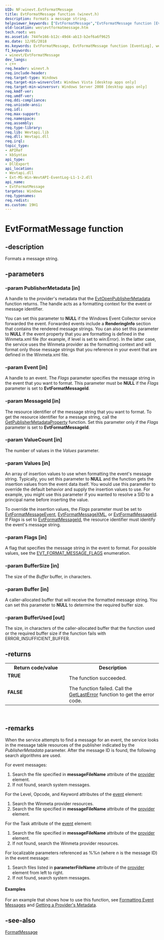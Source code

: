 ```yaml
---
UID: NF:winevt.EvtFormatMessage
title: EvtFormatMessage function (winevt.h)
description: Formats a message string.helpviewer_keywords: ["EvtFormatMessage","EvtFormatMessage function [EventLog]","wes.evtformatmessage","winevt/EvtFormatMessage"]
old-location: wes\evtformatmessage.htm
tech.root: wes
ms.assetid: 744fe166-b12c-49d4-ab13-b2ef6a6f9625
ms.date: 12/05/2018
ms.keywords: EvtFormatMessage, EvtFormatMessage function [EventLog], wes.evtformatmessage, winevt/EvtFormatMessage
f1_keywords:
- winevt/EvtFormatMessage
dev_langs:
- c++
req.header: winevt.h
req.include-header: 
req.target-type: Windows
req.target-min-winverclnt: Windows Vista [desktop apps only]
req.target-min-winversvr: Windows Server 2008 [desktop apps only]
req.kmdf-ver: 
req.umdf-ver: 
req.ddi-compliance: 
req.unicode-ansi: 
req.idl: 
req.max-support: 
req.namespace: 
req.assembly: 
req.type-library: 
req.lib: Wevtapi.lib
req.dll: Wevtapi.dll
req.irql: 
topic_type:
- APIRef
- kbSyntax
api_type:
- DllExport
api_location:
- Wevtapi.dll
- Ext-MS-Win-WevtAPI-EventLog-L1-1-2.dll
api_name:
- EvtFormatMessage
targetos: Windows
req.typenames: 
req.redist: 
ms.custom: 19H1
---
```


# EvtFormatMessage function


## -description


Formats a message string.


## -parameters




### -param PublisherMetadata [in]

A handle to the provider's metadata that the  <a href="https://docs.microsoft.com/windows/desktop/api/winevt/nf-winevt-evtopenpublishermetadata">EvtOpenPublisherMetadata</a> function returns. The handle acts as a formatting context for the event or message identifier. 

You can set this parameter to <b>NULL</b> if the Windows Event Collector service forwarded the event. Forwarded events include a <b>RenderingInfo</b> section that contains the rendered message strings. You can also set this parameter to <b>NULL</b> if the event property that you are formatting is defined in the Winmeta.xml file (for example, if level is set to win:Error). In the latter case, the service uses the Winmeta provider as the formatting context and will format only those message strings that you reference in your event that are defined in the Winmeta.xml file.


### -param Event [in]

A handle to an event. The <i>Flags</i> parameter specifies the message string in the event that you want to format. This parameter must be <b>NULL</b> if the <i>Flags</i> parameter is set to <b>EvtFormatMessageId</b>.


### -param MessageId [in]

The resource identifier of the message string that you want to format. To get the resource identifier for a message string, call the <a href="https://docs.microsoft.com/windows/desktop/api/winevt/nf-winevt-evtgetpublishermetadataproperty">GetPublisherMetadataProperty</a> function. Set this parameter only if the <i>Flags</i> parameter is set to <b>EvtFormatMessageId</b>.


### -param ValueCount [in]

The number of values in the <i>Values</i> parameter.


### -param Values [in]

An array of insertion values to use when formatting the event's message string. Typically, you set this parameter to <b>NULL</b> and the function gets the insertion values from the event data itself. You would use this parameter to override the default behavior and supply the insertion values to use. For example, you might use this parameter if you wanted to resolve a SID to a principal name before inserting the value. 

To override the insertion values, the <i>Flags</i> parameter must be set to <a href="https://docs.microsoft.com/windows/desktop/api/winevt/ne-winevt-evt_format_message_flags">EvtFormatMessageEvent</a>, <a href="https://docs.microsoft.com/windows/desktop/api/winevt/ne-winevt-evt_format_message_flags">EvtFormatMessageXML</a>, or <a href="https://docs.microsoft.com/windows/desktop/api/winevt/ne-winevt-evt_format_message_flags">EvtFormatMessageId</a>. If <i>Flags</i> is set to <a href="https://docs.microsoft.com/windows/desktop/api/winevt/ne-winevt-evt_format_message_flags">EvtFormatMessageId</a>, the resource identifier must identify the event's message string.


### -param Flags [in]

A flag that specifies the message string in the event to format. For possible values, see the <a href="https://docs.microsoft.com/windows/desktop/api/winevt/ne-winevt-evt_format_message_flags">EVT_FORMAT_MESSAGE_FLAGS</a> enumeration.


### -param BufferSize [in]

The size of the <i>Buffer</i> buffer, in characters.


### -param Buffer [in]

A caller-allocated buffer that will receive the formatted message string. You can set this parameter to <b>NULL</b> to determine the required buffer size.


### -param BufferUsed [out]

The size, in characters of the caller-allocated buffer that the function used or the required buffer size if the function fails with ERROR_INSUFFICIENT_BUFFER.


## -returns



<table>
<tr>
<th>Return code/value</th>
<th>Description</th>
</tr>
<tr>
<td width="40%">
<dl>
<dt><b>TRUE</b></dt>
<dt></dt>
</dl>
</td>
<td width="60%">
The function succeeded.

</td>
</tr>
<tr>
<td width="40%">
<dl>
<dt><b>FALSE</b></dt>
<dt></dt>
</dl>
</td>
<td width="60%">
The function failed. Call the <a href="https://docs.microsoft.com/windows/desktop/api/errhandlingapi/nf-errhandlingapi-getlasterror">GetLastError</a> function to get the error code.

</td>
</tr>
</table>
 




## -remarks



When the service attempts to find a message for an event, the service looks in the message table resources of the publisher indicated by the <i>PublisherMetadata</i> parameter. After the message ID is found, the following search algorithms are used.



For event messages:

<ol>
<li>Search the file specified in <b>messageFileName</b> attribute of the <a href="https://docs.microsoft.com/windows/desktop/WES/eventmanifestschema-provider-eventstype-element">provider</a> element.</li>
<li> If not found, search system messages.</li>
</ol>
For the Level, Opcode, and Keyword attributes of the <a href="https://docs.microsoft.com/windows/desktop/WES/eventmanifestschema-event-definitiontype-element">event</a> element:

<ol>
<li>Search the Winmeta provider resources.</li>
<li>Search the file specified in <b>messageFileName</b> attribute of the <a href="https://docs.microsoft.com/windows/desktop/WES/eventmanifestschema-provider-eventstype-element">provider</a> element.</li>
</ol>
For the Task attribute of the <a href="https://docs.microsoft.com/windows/desktop/WES/eventmanifestschema-event-definitiontype-element">event</a> element:

<ol>
<li>Search the file specified in <b>messageFileName</b> attribute of the <a href="https://docs.microsoft.com/windows/desktop/WES/eventmanifestschema-provider-eventstype-element">provider</a> element.</li>
<li>If not found, search the Winmeta provider resources.</li>
</ol>
For localizable parameters referenced as %%<i>n</i> (where <i>n</i> is the message ID) in the event message:

<ol>
<li>Search files listed in <b>parameterFileName</b> attribute of the <a href="https://docs.microsoft.com/windows/desktop/WES/eventmanifestschema-provider-eventstype-element">provider</a> element from left to right.</li>
<li>If not found, search system messages.
</li>
</ol>

#### Examples

For an example that shows how to use this function, see <a href="https://docs.microsoft.com/windows/desktop/WES/formatting-event-messages">Formatting Event Messages</a> and <a href="https://docs.microsoft.com/windows/desktop/WES/getting-a-provider-s-metadata-">Getting a Provider's Metadata</a>.

<div class="code"></div>



## -see-also




<a href="https://docs.microsoft.com/windows/desktop/api/winbase/nf-winbase-formatmessage">FormatMessage</a>
 

 

